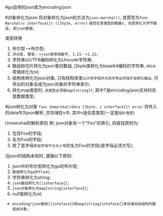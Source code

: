 #go自带的json库为encoding/json

#对象转化为json
将对象转化为json的方法为`json.marshal()`, 其原型为`func Marshal(v interface{}) ([]byte, error)`
`接受任意类型的数据v, 将其转化为字节数组, 即json数据;`

类型转换
1. 布尔型-->布尔型;
2. `浮点型, 整型-->json里常规数字, 1.21-->1.21;`
3. 字符串以UTF8编码转化为Unicode字符串;
4. 数组和切片转化为json里的数组, []byte类转化为base64编码的字符串, slice零值转化为nil;
5. 结构体转化为json对象, 只有结构体里`以大写字母开头的可导出字段才会转化输出`, 可导出的对象会成为json对象的字符串索引;
6. 转化map类型时, `该类型必须是map[string]T`, 其中T是encoding/json支持的任意数据类型;

#json转化为对象
`func Unmarshal(data []byte, v interface{}) error`
将传入的data作为json解析, 并存储在v中, 其中v是任意类型(一定是`指针类型`)

Unmarshal的解析原则
例: json对象有一个"Foo"的索引, 则查找原则为:
1. 包含Foo的字段;
2. 名为Foo的字段;
3. 除了首字母`其他字母不分大小写`的名为Foo的字段(首字母必须大写);

当json的结构未知时, 遵循以下原则:
1. json中的布尔型转化为go的布尔型;
2. `数值转化为go的float`;
3. 字符串转化为string;
4. `json数组转化为[]interface{}`;
5. `json对象转化为map[string]interface{}`;
6. null值转化为nil;
* `encoding/json使用[]inteface{}和map[string]inteface{}来存储未知结构的数组或对象;`
